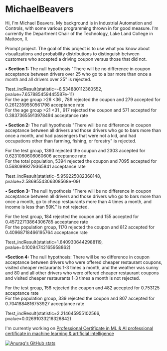 # MichaelBeavers
Hi, I'm Michael Beavers. 
My background is in Industrial Automation and Controls, with some various programming thrown in for good measure.
I'm currently the Department Chair of the Technology,  Lake Land College in Mattoon, Il. 

Prompt project.
The goal of this project is to use what you know about visualizations and probability distributions to distinguish between customers who accepted a driving coupon versus those that did not.<p>
<b><span>&#8226;</span> Section 1:</b> The null hypothosis "There will be no difference in coupon acceptance between drivers over 25 who go to a bar more than once a month and all drivers over 25" is rejected.<p>
Ttest_indResult(statistic=-6.534880112360552, pvalue=7.657885459445587e-11)<br>
For the age group >26 <36 , 789 rejected the coupon and 279 accepted for 0.2612359550561798 acceptance rate<br>
For the age group >21 <31 , 917 rejected the coupon and 571 accepted for 0.38373655913978494 acceptance rate<p>
  
<b><span>&#8226;</span> Section 2:</b> The null hypothosis "There will be no difference in coupon acceptance between all drivers and those drivers who go to bars more than once a month,  and had passengers that were not a kid, and had occupations other than farming, fishing, or forestry" is rejected.<p>
For the test group, 1393 rejected the coupon and 2303 accepted for 0.6231060606060606 acceptance rate<br>
For the total population, 5394 rejected the coupon and 7095 accepted for 0.5680999279365841 acceptance rate<p>

Ttest_indResult(statistic=5.959225082368148, pvalue=2.5869554306308568e-09)<p>

<b><span>&#8226;</span> Section 3:</b> The null hypothosis "There will be no difference in coupon acceptance between all drivers and those drivers who go to bars more than once a month,  go to cheap restaurants more than 4 times a month, and income is less than 50K." is not rejected.<p>
  For the test group, 184 rejected the coupon and 155 accepted for 0.45722713864306785 acceptance rate<br>
For the population group, 1170 rejected the coupon and 812 accepted for 0.40968718466195764 acceptance rate<p>

Ttest_indResult(statistic=1.6409306442988119, pvalue=0.10094742165958862)<p>
  
<b><span>&#8226;</span>Section 4:</b> The null hypothosis: There will be no difference in coupon acceptance between drivers who were offered cheaper restaurant coupons, visited cheaper restaurants 1-3 times a month, and the weather was sunny and 80 and all other drivers who were offered cheaper restaurant coupons and visited cheaper restaurants 1-3 times a month is not rejected.<p>
  For the test group, 158 rejected the coupon and 482 accepted for 0.753125 acceptance rate<br>
For the population group, 339 rejected the coupon and 807 accepted for 0.7041884816753927 acceptance rate<p>
  
  Ttest_indResult(statistic=2.214645955102566, pvalue=0.02691033216326842)<p>
  
I'm currently working on [Professional Certificate in ML & AI professional certificate in machine learning & artificial intelligence](https://berkeley-online-executive-education.emeritus.org/professional-certificate-machine-learning-artificial-intelligence?utm_source=Google&utm_medium=c&utm_term=ai%20certification&utm_location=9022250&utm_campaign=B-365D_US_GG_SE_BH-PCMLAI_CA&utm_content=mlai&gclid=Cj0KCQjwxtSSBhDYARIsAEn0thRDPsqV7I7j2sRKkgA7P534PaXQ83KHDO_Ztar8YYxb46GEWpA5odkaAlc0EALw_wcB)




[![Anurag's GitHub stats](https://github-readme-stats.vercel.app/api?username=mbeavers34)](https://github.com/anuraghazra/github-readme-stats)
